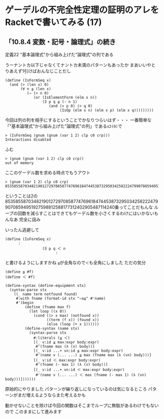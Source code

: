 # ゲーデルの不完全性定理の証明のアレをRacketで書いてみる (17)

## 「10.8.4 変数・記号・論理式」の続き

定義22 "基本論理式"から組み上げた"論理式"の列である

うーナントカ以下じゃなくてナントカ未満のパターンもあったか
まあいいやとりあえず1引けばおんなじことだし

```
(define (IsFormSeq x)
  (and (> (len x) 0)
       (∀ n ≦ (len x)
          (⇒ (> n 0)
             (or (IsElementForm (elm x n))
                 (∃ p q ≦ (- n 1)
                    (and (> p 0) (> q 0)
                         (IsOp (elm x n) (elm x p) (elm x q)))))))))
```

今回は列の列を相手にするということでかなりつらいはず・・・
一番簡単な「"基本論理式"から組み上げた"論理式"の列」である`x2(0)`で

```
> (IsFormSeq (gnum (gnum (var 1 2) clp c0 crp)))
Interactions disabled
```

ふむ

```
> (gnum (gnum (var 1 2) clp c0 crp))
out of memory 
```

ここのゲーデル数を求める時点でもうアウト

```
> (gnum (var 1 2) clp c0 crp)
85358558703482190127297085877476961847445387329503425822247990708594951927598812588177312402905487114240
```

ということは2の85358558703482190127297085877476961847445387329503425822247990708594951927598812588177312402905487114240乗ってことだもんな
ループの回数を減らすことはできてもゲーデル数を小さくするわけにはいかないもんなあ
完全に詰み

いったん逃避して

```
(define (IsFormSeq x)
      :
                 (∃ p q ＜ n
                       :
```

と書けるようにしますかね
`≦`が全角なので`＜`も全角にしました ただの気分

```
(define ≦ #f)
(define ＜ #f)

(define-syntax (define-equipment stx)
  (syntax-parse stx
    ((_ name term notfound found)
     #:with fname (format-id stx "~a≦" #'name)
     #'(begin
         (define (fname max f)
           (let loop ((x 0))
             (cond ((> x max) (notfound x))
                   ((term (f x)) (found x))
                   (else (loop (+ x 1))))))
         (define-syntax (name stx)
           (syntax-parse stx
             #:literals (≦ ＜)
             [(_ v:id ≦ max:expr body:expr)
              #'(fname max (λ (v) body))]
             [(_ v:id ...+ vn:id ≦ max:expr body:expr)
              #'(name v (... ...) ≦ max (fname max (λ (vn) body)))]
             [(_ v:id ＜ max:expr body:expr)
              #'(fname (- max 1) (λ (v) body))]
             [(_ v:id ...+ vn:id ＜ max:expr body:expr)
              #'(name v (... ...) ＜ max (fname (- max 1) (λ (vn) body)))]))))))
```

原始的にやりました
パターンが繰り返しになっているのは気になるところ
パターンがまだ増えるようならまた考えるかも

動かせないことを除けば今回の関数はそこまでループに無駄があるわけでもないので
このままにして進みます
